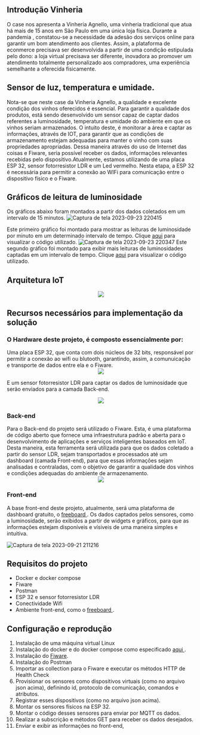 ## Introdução Vinheria 
O case nos apresenta a Vinheria Agnello, uma vinheria tradicional que atua há mais de 15 anos em São Paulo em uma única loja física. Durante a pandemia , constatou-se a necessidade da adesão dos serviços online para garantir um bom atendimento aos clientes. Assim, a plataforma de econmerce precisava ser desenvolvida a partir de uma condição estipulada pelo dono: a loja virtual precisava ser diferente, inovadora ao promover um atendimento totalmente personalizado aos compradores, uma experiência semelhante a oferecida fisicamente.

## Sensor de luz, temperatura e umidade.
Nota-se que neste case da Vinheria Agnello, a qualidade e excelente condição dos vinhos oferecidos é essencial.
Para garantir a qualidade dos produtos, está sendo desenvolvido um sensor capaz de captar dados referentes a luminosidade, temperatura e umidade do ambiente em que os vinhos seriam armazenados. O intuito deste, é monitorar a área e captar as informações, através de IOT, para garantir que as condições de armazenamento estejam adequadas para manter o vinho com suas propriedades apropriadas. Dessa maneira através do uso de Internet das coisas e Fiware, seria possível receber os dados, informações relevantes recebidas pelo dispositivo.Atualmente, estamos utilizando de uma placa ESP 32, sensor fotorresistor LDR e um Led vermelho. Nesta etapa, a ESP 32 é necessária para permitir a conexão ao WIFi para comunicação entre o dispositivo físico e o Fiware.

## Gráficos de leitura de luminosidade
Os gráficos abaixo foram montados a partir dos dados coletados em um intervalo de 15 minutos.
![Captura de tela 2023-09-23 220415](https://github.com/fernandakaory/cp5-edge/assets/126582859/a62e20fa-a2cf-48f2-873f-442cd4c1e1c5)

Este primeiro gráfico foi montado para mostrar as leituras de luminosidade por minuto em um determinado intervalo de tempo. Clique <a href="https://github.com/fernandakaory/cp5-edge/blob/main/grafico1.py">aqui</a> para visualizar o código utilizado.
![Captura de tela 2023-09-23 220347](https://github.com/fernandakaory/cp5-edge/assets/126582859/52f6a1f0-08ca-4129-ac97-730571cf3a09)
Este segundo gráfico foi montado para exibir mais leituras de luminosidades captadas em um intervalo de tempo. Clique <a href="https://github.com/fernandakaory/cp5-edge/blob/main/grafico2.py">aqui</a> para visualizar o código utilizado.

## Arquitetura IoT
<div align="center">
  <img src="https://github.com/fernandakaory/cp5-edge/assets/126582859/14d7e32c-9c77-4bf5-b993-9316b761b6ad" >
</div>


## Recursos necessários para implementação da solução
<h3>O Hardware deste projeto, é composto essencialmente por: </h3>
Uma placa ESP 32, que conta com dois núcleos de 32 bits, responsável por permitir a conexão ao wifi ou blutooth, garantindo, assim, a comunuicação e transporte de dados entre ela e o Fiware.

<div align="center">
  <img src="https://github.com/fernandakaory/sprint3-edge/assets/126582859/2530d075-fcab-4b35-ad58-5eed09751ef7" >
</div>

E um sensor fotorresistor LDR para captar os dados de luminosidade que serão enviados para a camada Back-end.
<div align="center">
  <img src="https://github.com/fernandakaory/cp5-edge/assets/126582859/e915c367-c692-450a-985c-a55a7eae9e41" >
</div>
<h3>Back-end</h3>
Para o Back-end do projeto será utilizado o Fiware. Esta, é uma plataforma de código aberto que fornece uma infraestrutura padrão e aberta para o desenvolvimento de aplicações e serviços inteligentes baseados em IoT. Desta maneira, esta ferramenta será utilizada para que os dados coletado a partir do sensor LDR, sejam transportados e processados até um dashboard (camada Front-end), para que essas informações sejam analisadas e contraladas, com o objetivo de garantir a qualidade dos vinhos e condições adequadas do ambiente de armazenamento.
<div align="center">
  <img src="https://github.com/fernandakaory/sprint3-edge/assets/126582859/dcd4980b-f53f-444d-99d6-4925a6668d87" >
</div>
<h3>Front-end</h3>
A base front-end deste projeto, atualmente, será uma plataforma de dashboard gratuito, o <a href=https://freeboard.io/> freeboard </a>. Os dados captados pelos sensores, como a luminosidade, serão exibidos a partir de widgets e gráficos, para que as informações estejam disponíveis e vísiveis de uma maneira simples e intuitiva.

![Captura de tela 2023-09-21 211216](https://github.com/fernandakaory/cp5-edge/assets/126582859/58b6d4c4-50bc-40ce-ae28-d5bc36d917e1)


## Requisitos do projeto
- Docker e docker compose
- Fiware
- Postman
- ESP 32 e sensor fotorresistor LDR
- Conectividade Wifi
- Ambiente front-end, como o <a href=https://freeboard.io/> freeboard </a>.
  
## Configuração e reprodução
1. Instalação de uma máquina virtual Linux
2. Instalação do docker e do docker compose como especificado <a href="https://docs.docker.com/engine/install/ubuntu/"> aqui </a>.
3. Instalação do <a href=https://github.com/fabiocabrini/fiware> Fiware</a>.
4. Instalação do Postman
5. Importar as collection para o Fiware e executar os métodos HTTP de Health Check
6. Provisionar os sensores como dispositivos virtuais (como no arquivo json acima), definindo id, protocolo de comunicação, comandos e atributos.
7. Registrar esses dispositivos  (como no arquivo json acima).
8. Montar os sensores físicos na ESP 32.
9. Montar o código desses sensores para enviar por MQTT os dados.
10. Realizar a subscrição e métodos GET para receber os dados desejados.
11. Enviar e exibir as informações no front-end,
